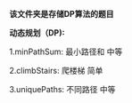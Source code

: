 **该文件夹是存储DP算法的题目**

**动态规划（DP):**

1.minPathSum: 最小路径和 中等

2.climbStairs: 爬楼梯 简单

3.uniquePaths: 不同路径 中等